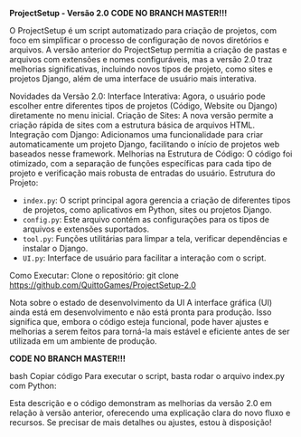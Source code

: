 **ProjectSetup - Versão 2.0**
**CODE NO BRANCH MASTER!!!**

O ProjectSetup é um script automatizado para criação de projetos, com foco em simplificar o processo de configuração de novos diretórios e arquivos. A versão anterior do ProjectSetup permitia a criação de pastas e arquivos com extensões e nomes configuráveis, mas a versão 2.0 traz melhorias significativas, incluindo novos tipos de projeto, como sites e projetos Django, além de uma interface de usuário mais interativa.

Novidades da Versão 2.0:
Interface Interativa: Agora, o usuário pode escolher entre diferentes tipos de projetos (Código, Website ou Django) diretamente no menu inicial.
Criação de Sites: A nova versão permite a criação rápida de sites com a estrutura básica de arquivos HTML.
Integração com Django: Adicionamos uma funcionalidade para criar automaticamente um projeto Django, facilitando o início de projetos web baseados nesse framework.
Melhorias na Estrutura de Código: O código foi otimizado, com a separação de funções específicas para cada tipo de projeto e verificação mais robusta de entradas do usuário.
Estrutura do Projeto:

- `index.py`: O script principal agora gerencia a criação de diferentes tipos de projetos, como aplicativos em Python, sites ou projetos Django.
- `config.py`: Este arquivo contém as configurações para os tipos de arquivos e extensões suportados.
- `tool.py`: Funções utilitárias para limpar a tela, verificar dependências e instalar o Django.
- `UI.py`: Interface de usuário para facilitar a interação com o script.

Como Executar:
Clone o repositório:
git clone https://github.com/QuittoGames/ProjectSetup-2.0

Nota sobre o estado de desenvolvimento da UI
A interface gráfica (UI) ainda está em desenvolvimento e não está pronta para produção. Isso significa que, embora o código esteja funcional, pode haver ajustes e melhorias a serem feitos para torná-la mais estável e eficiente antes de ser utilizada em um ambiente de produção.

**CODE NO BRANCH MASTER!!!**

bash
Copiar código
Para executar o script, basta rodar o arquivo index.py com Python:

Esta descrição e o código demonstram as melhorias da versão 2.0 em relação à versão anterior, oferecendo uma explicação clara do novo fluxo e recursos. Se precisar de mais detalhes ou ajustes, estou à disposição!
